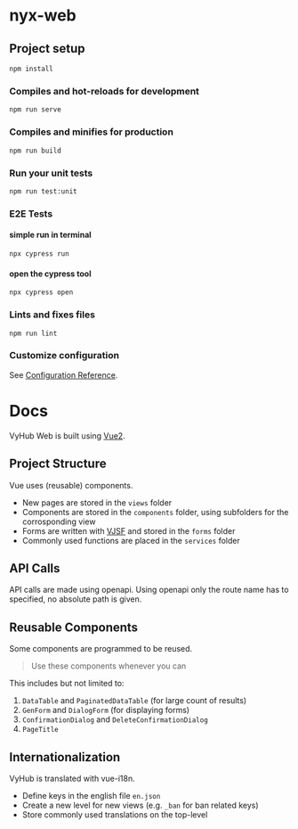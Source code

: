 # nyx-web

## Project setup
```
npm install
```

### Compiles and hot-reloads for development
```
npm run serve
```

### Compiles and minifies for production
```
npm run build
```

### Run your unit tests
```
npm run test:unit
```

### E2E Tests
#### simple run in terminal
```
npx cypress run 
```
#### open the cypress tool
```
npx cypress open 
```

### Lints and fixes files
```
npm run lint
```

### Customize configuration
See [Configuration Reference](https://cli.vuejs.org/config/).

# Docs
VyHub Web is built using [Vue2](https://v2.vuejs.org/v2/guide/).

## Project Structure
Vue uses (reusable) components.

- New pages are stored in the `views` folder
- Components are stored in the `components` folder, using subfolders for the corrosponding view
- Forms are written with [VJSF](https://koumoul-dev.github.io/vuetify-jsonschema-form/latest/) and stored in the `forms` folder
- Commonly used functions are placed in the `services` folder
 
## API Calls
API calls are made using openapi. Using openapi only the route name has to specified, no absolute path is given.

## Reusable Components
Some components are programmed to be reused.  

> Use these components whenever you can

This includes but not limited to:
1. `DataTable` and `PaginatedDataTable` (for large count of results)
2. `GenForm` and `DialogForm` (for displaying forms)
3. `ConfirmationDialog` and `DeleteConfirmationDialog`
4. `PageTitle`

## Internationalization
VyHub is translated with vue-i18n.  

- Define keys in the english file `en.json`
- Create a new level for new views (e.g. `_ban` for ban related keys)
- Store commonly used translations on the top-level

